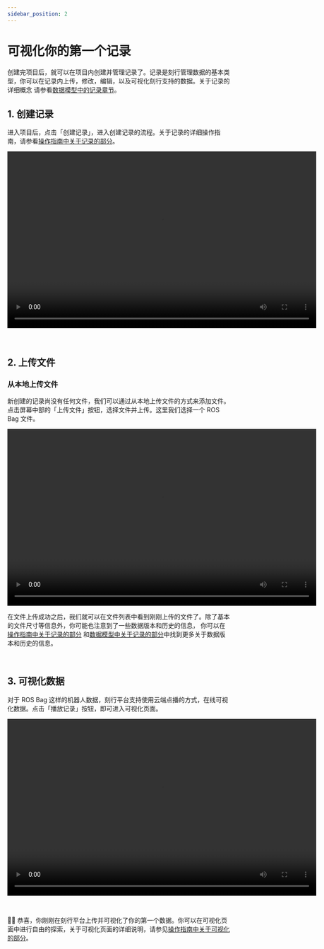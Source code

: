 ```yaml
---
sidebar_position: 2
---
```


# 可视化你的第一个记录

创建完项目后，就可以在项目内创建并管理记录了。记录是刻行管理数据的基本类型，你可以在记录内上传，修改，编辑，以及可视化刻行支持的数据。关于记录的详细概念
请参看[数据模型中的记录章节](../3-concepts/1-data-models.md#记录-record)。

## 1. 创建记录

进入项目后，点击「创建记录」，进入创建记录的流程。关于记录的详细操作指南，请参看[操作指南中关于记录的部分](../4-receipts/record/4-manage-records.md)。

<video src="https://coscene-artifacts-prod.oss-cn-hangzhou.aliyuncs.com/docs/2-get-started/create-new-record.mp4" controls="controls" width="700" height="400"></video>

<br />

## 2. 上传文件

### 从本地上传文件

新创建的记录尚没有任何文件，我们可以通过从本地上传文件的方式来添加文件。点击屏幕中部的「上传文件」按钮，选择文件并上传。这里我们选择一个 ROS Bag 文件。

<video src="https://coscene-artifacts-prod.oss-cn-hangzhou.aliyuncs.com/docs/2-get-started/upload-files.mp4" controls="controls" width="700" height="400"></video>

在文件上传成功之后，我们就可以在文件列表中看到刚刚上传的文件了。除了基本的文件尺寸等信息外，你可能也注意到了一些数据版本和历史的信息，
你可以在[操作指南中关于记录的部分](../4-receipts/record/4-manage-records.md)
和[数据模型中关于记录的部分](../3-concepts/1-data-models.md#记录-record)中找到更多关于数据版本和历史的信息。

<br />

## 3. 可视化数据

对于 ROS Bag 这样的机器人数据，刻行平台支持使用云端点播的方式，在线可视化数据。点击「播放记录」按钮，即可进入可视化页面。

<video src="https://coscene-artifacts-prod.oss-cn-hangzhou.aliyuncs.com/docs/2-get-started/play-record.mp4" controls="controls" width="700" height="400"></video>

<br />

🎉🎉 恭喜，你刚刚在刻行平台上传并可视化了你的第一个数据。你可以在可视化页面中进行自由的探索，关于可视化页面的详细说明，请参见[操作指南中关于可视化的部分](../4-receipts/viz/1-about-viz.md)。
